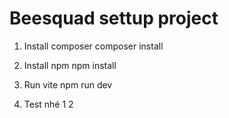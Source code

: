 # Beesquad settup project

1. Install composer
composer install

2. Install npm
npm install

3. Run vite
npm run dev



4. Test nhé 1 2

